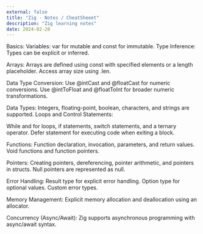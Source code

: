 ```yaml
---
external: false
title: "Zig - Notes / CheatSheeet"
description: "Zig learning notes"
date: 2024-02-28
---
```


Basics:
Variables: var for mutable and const for immutable.
Type Inference: Types can be explicit or inferred.

Arrays:
Arrays are defined using const with specified elements or a length placeholder.
Access array size using .len.

Data Type Conversion:
Use @intCast and @floatCast for numeric conversions.
Use @intToFloat and @floatToInt for broader numeric transformations.

Data Types:
Integers, floating-point, boolean, characters, and strings are supported.
Loops and Control Statements:

While and for loops, if statements, switch statements, and a ternary operator.
Defer statement for executing code when exiting a block.

Functions:
Function declaration, invocation, parameters, and return values.
Void functions and function pointers.

Pointers:
Creating pointers, dereferencing, pointer arithmetic, and pointers in structs.
Null pointers are represented as null.

Error Handling:
Result type for explicit error handling.
Option type for optional values.
Custom error types.

Memory Management:
Explicit memory allocation and deallocation using an allocator.

Concurrency (Async/Await):
Zig supports asynchronous programming with async/await syntax.
